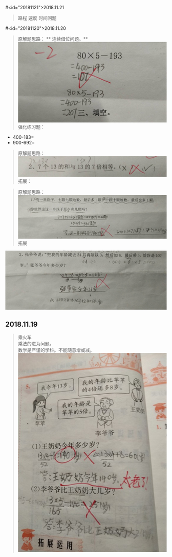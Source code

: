 #<id="20181121">2018.11.21

> 路程 速度 时间问题

#<id="20181120">2018.11.20

> 原解题思路：
>** 连续借位问题。**
![id="20181120_1"](/assets/20181120.jpg)
> 强化练习题：
* 400-183=      
* 900-692=

> 原解题思路：
![](/assets/20181120_2.jpg)
> 拓展：

> 原解题思路：
![](/assets/20181120_3.jpg)
> 拓展

![](/assets/20181120_4.jpg)

<h2 id="20181119">2018.11.19</h2>


> 乘火车  
> 乘法的进为问题。  
> 数学是严谨的学科。不能随意增或减。  
> ![](/assets/IMG_1.jpg)



